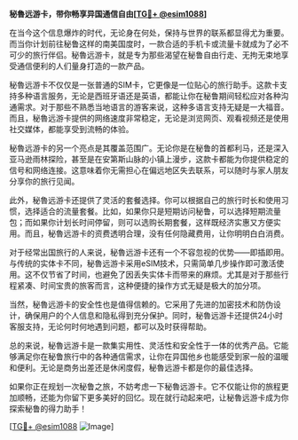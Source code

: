 **秘魯远游卡，带你畅享异国通信自由[[TG💪+ @esim1088](https://t.me/s/esim1088)]**

在当今这个信息爆炸的时代，无论身在何处，保持与世界的联系都显得尤为重要。而当你计划前往秘鲁这样的南美国度时，一款合适的手机卡或流量卡就成为了必不可少的旅行伴侣。秘魯远游卡，就是专为那些渴望在秘鲁自由行走、无拘无束地享受通信便利的人们量身打造的一款产品。

秘魯远游卡不仅仅是一张普通的SIM卡，它更像是一位贴心的旅行助手。这款卡支持多种语言服务，无论是西班牙语还是英语，都能让你在秘鲁期间轻松应对各种沟通需求。对于那些不熟悉当地语言的游客来说，这种多语言支持无疑是一大福音。而且，秘魯远游卡提供的网络速度非常稳定，无论是浏览网页、观看视频还是使用社交媒体，都能享受到流畅的体验。

秘魯远游卡的另一个亮点是其覆盖范围广。无论你是在秘鲁的首都利马，还是深入亚马逊雨林探险，甚至是在安第斯山脉的小镇上漫步，这款卡都能为你提供稳定的信号和网络连接。这意味着你无需担心在偏远地区失去联系，可以随时与家人朋友分享你的旅行见闻。

此外，秘魯远游卡还提供了灵活的套餐选择。你可以根据自己的旅行时长和使用习惯，选择适合的流量套餐。比如，如果你只是短期访问秘鲁，可以选择短期流量包；而如果你计划长时间停留，则可以选购长期套餐，这样既经济实惠又方便实用。而且，秘魯远游卡的资费透明合理，没有任何隐藏费用，让你明明白白消费。

对于经常出国旅行的人来说，秘魯远游卡还有一个不容忽视的优势——即插即用。与传统的实体卡不同，秘魯远游卡采用eSIM技术，只需简单几步操作即可激活使用。这不仅节省了时间，也避免了因丢失实体卡而带来的麻烦。尤其是对于那些行程紧凑、时间宝贵的旅客而言，这种便捷的操作方式无疑是极大的加分项。

当然，秘魯远游卡的安全性也是值得信赖的。它采用了先进的加密技术和防伪设计，确保用户的个人信息和隐私得到充分保护。同时，秘魯远游卡还提供24小时客服支持，无论何时何地遇到问题，都可以及时获得帮助。

总的来说，秘魯远游卡是一款集实用性、灵活性和安全性于一体的优秀产品。它能够满足你在秘鲁旅行中的各种通信需求，让你在异国他乡也能感受到家一般的温暖和便利。无论是商务出差还是休闲度假，秘魯远游卡都是你的最佳选择。

如果你正在规划一次秘鲁之旅，不妨考虑一下秘魯远游卡。它不仅能让你的旅程更加顺畅，还能为你留下更多美好的回忆。现在就行动起来吧，让秘魯远游卡成为你探索秘鲁的得力助手！

[[TG💪+ @esim1088](https://t.me/s/esim1088) ![Image](https://i.postimg.cc/4NQfJmqS/Snipaste-2025-05-13-00-14-12.png)]